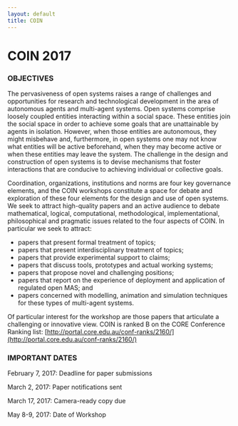 ```yaml
---
layout: default
title: COIN
---
```


# COIN 2017

### OBJECTIVES

The pervasiveness of open systems raises a range of challenges and opportunities for research and technological development in the area of autonomous agents and multi-agent systems.
Open systems comprise loosely coupled entities interacting within a social space.
These entities join the social space in order to achieve some goals that are unattainable by agents in isolation.
However, when those entities are autonomous, they might misbehave and, furthermore, in open systems one may not know what entities will be active beforehand, when they may become active or when these entities may leave the system.
The challenge in the design and construction of open systems is to devise mechanisms that foster interactions that are conducive to achieving individual or collective goals. 

Coordination, organizations, institutions and norms are four key governance elements, and the COIN workshops constitute a space for debate and exploration of these four elements for the design and use of open systems.
We seek to attract high-quality papers and an active audience to debate mathematical, logical, computational, methodological, implementational, philosophical and pragmatic issues related to the four aspects of COIN.
In particular we seek to attract:


- papers that present formal treatment of topics;
- papers that present interdisciplinary treatment of topics;
- papers that provide experimental support to claims;
- papers that discuss tools, prototypes and actual working systems;
- papers that propose novel and challenging positions;
- papers that report on the experience of deployment and application of regulated open MAS; and
- papers concerned with modelling, animation and simulation techniques for these types of multi-agent systems.

Of particular interest for the workshop are those papers that articulate a challenging or innovative view. 
COIN is ranked B on the CORE Conference Ranking list: [http://portal.core.edu.au/conf-ranks/2160/](http://portal.core.edu.au/conf-ranks/2160/)


### IMPORTANT DATES

February 7, 2017: Deadline for paper submissions

March 2, 2017: Paper notifications sent

March 17, 2017: Camera-ready copy due

May 8-9, 2017: Date of Workshop